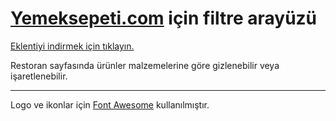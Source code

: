 # [Yemeksepeti.com](https://yemeksepeti.com) için filtre arayüzü

[Eklentiyi indirmek için tıklayın.](https://chrome.google.com/webstore/detail/eegaboipnijbahcfbflimoaomgdlhdeb)

Restoran sayfasında ürünler malzemelerine göre gizlenebilir veya işaretlenebilir.

---

Logo ve ikonlar için [Font Awesome](https://fontawesome.com/license/free) kullanılmıştır.
